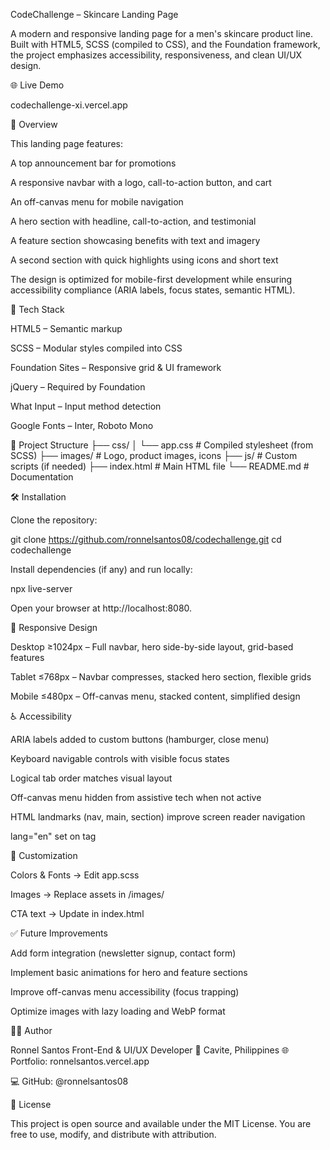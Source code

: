 CodeChallenge – Skincare Landing Page

A modern and responsive landing page for a men's skincare product line.
Built with HTML5, SCSS (compiled to CSS), and the Foundation framework, the project emphasizes accessibility, responsiveness, and clean UI/UX design.

🌐 Live Demo

codechallenge-xi.vercel.app

🌟 Overview

This landing page features:

A top announcement bar for promotions

A responsive navbar with a logo, call-to-action button, and cart

An off-canvas menu for mobile navigation

A hero section with headline, call-to-action, and testimonial

A feature section showcasing benefits with text and imagery

A second section with quick highlights using icons and short text

The design is optimized for mobile-first development while ensuring accessibility compliance (ARIA labels, focus states, semantic HTML).



🧩 Tech Stack

HTML5 – Semantic markup

SCSS – Modular styles compiled into CSS

Foundation Sites – Responsive grid & UI framework

jQuery – Required by Foundation

What Input – Input method detection

Google Fonts – Inter, Roboto Mono

📂 Project Structure
├── css/
│   └── app.css         # Compiled stylesheet (from SCSS)
├── images/             # Logo, product images, icons
├── js/                 # Custom scripts (if needed)
├── index.html          # Main HTML file
└── README.md           # Documentation

🛠 Installation

Clone the repository:

git clone https://github.com/ronnelsantos08/codechallenge.git
cd codechallenge


Install dependencies (if any) and run locally:

npx live-server


Open your browser at http://localhost:8080.

📱 Responsive Design

Desktop ≥1024px – Full navbar, hero side-by-side layout, grid-based features

Tablet ≤768px – Navbar compresses, stacked hero section, flexible grids

Mobile ≤480px – Off-canvas menu, stacked content, simplified design

♿ Accessibility

ARIA labels added to custom buttons (hamburger, close menu)

Keyboard navigable controls with visible focus states

Logical tab order matches visual layout

Off-canvas menu hidden from assistive tech when not active

HTML landmarks (nav, main, section) improve screen reader navigation

lang="en" set on <html> tag

🔧 Customization

Colors & Fonts → Edit app.scss

Images → Replace assets in /images/

CTA text → Update in index.html

✅ Future Improvements

Add form integration (newsletter signup, contact form)

Implement basic animations for hero and feature sections

Improve off-canvas menu accessibility (focus trapping)

Optimize images with lazy loading and WebP format

👨‍💻 Author

Ronnel Santos
Front-End & UI/UX Developer
📍 Cavite, Philippines
🌐 Portfolio: ronnelsantos.vercel.app

💻 GitHub: @ronnelsantos08

📜 License

This project is open source and available under the MIT License.
You are free to use, modify, and distribute with attribution.
